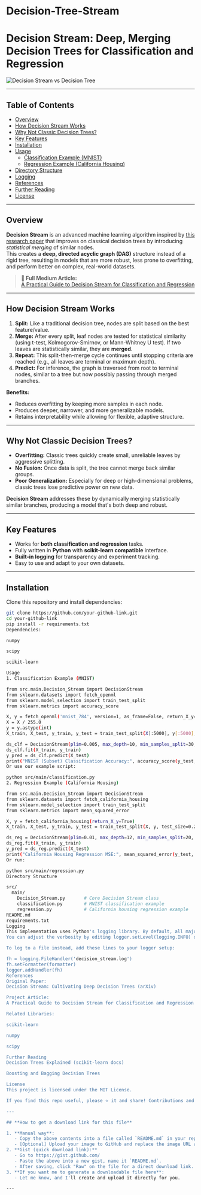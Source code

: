 # Decision-Tree-Stream

# Decision Stream: Deep, Merging Decision Trees for Classification and Regression

![Decision Stream vs Decision Tree](https://user-images.githubusercontent.com/your_image_path/decision_stream_fig.png)
<!-- Replace the above with the raw link to the image you took from the paper and uploaded to your GitHub or an image host. -->

---

## Table of Contents

- [Overview](#overview)
- [How Decision Stream Works](#how-decision-stream-works)
- [Why Not Classic Decision Trees?](#why-not-classic-decision-trees)
- [Key Features](#key-features)
- [Installation](#installation)
- [Usage](#usage)
  - [Classification Example (MNIST)](#classification-example-mnist)
  - [Regression Example (California Housing)](#regression-example-california-housing)
- [Directory Structure](#directory-structure)
- [Logging](#logging)
- [References](#references)
- [Further Reading](#further-reading)
- [License](#license)

---

## Overview

**Decision Stream** is an advanced machine learning algorithm inspired by [this research paper](https://arxiv.org/abs/1704.07657) that improves on classical decision trees by introducing *statistical merging* of similar nodes.  
This creates a **deep, directed acyclic graph (DAG)** structure instead of a rigid tree, resulting in models that are more robust, less prone to overfitting, and perform better on complex, real-world datasets.

> **📰 Full Medium Article:**  
> [A Practical Guide to Decision Stream for Classification and Regression](https://medium.com/your-article-link)

---

## How Decision Stream Works

1. **Split:** Like a traditional decision tree, nodes are split based on the best feature/value.
2. **Merge:** After every split, leaf nodes are tested for statistical similarity (using t-test, Kolmogorov-Smirnov, or Mann-Whitney U test). If two leaves are statistically similar, they are **merged**.
3. **Repeat:** This split-then-merge cycle continues until stopping criteria are reached (e.g., all leaves are terminal or maximum depth).
4. **Predict:** For inference, the graph is traversed from root to terminal nodes, similar to a tree but now possibly passing through merged branches.

**Benefits:**
- Reduces overfitting by keeping more samples in each node.
- Produces deeper, narrower, and more generalizable models.
- Retains interpretability while allowing for flexible, adaptive structure.

---

## Why Not Classic Decision Trees?

- **Overfitting:** Classic trees quickly create small, unreliable leaves by aggressive splitting.
- **No Fusion:** Once data is split, the tree cannot merge back similar groups.
- **Poor Generalization:** Especially for deep or high-dimensional problems, classic trees lose predictive power on new data.

**Decision Stream** addresses these by dynamically merging statistically similar branches, producing a model that's both deep and robust.

---

## Key Features

- Works for **both classification and regression** tasks.
- Fully written in **Python** with **scikit-learn compatible** interface.
- **Built-in logging** for transparency and experiment tracking.
- Easy to use and adapt to your own datasets.

---

## Installation

Clone this repository and install dependencies:

```bash
git clone https://github.com/your-github-link.git
cd your-github-link
pip install -r requirements.txt
Dependencies:

numpy

scipy

scikit-learn

Usage
1. Classification Example (MNIST)

from src.main.Decision_Stream import DecisionStream
from sklearn.datasets import fetch_openml
from sklearn.model_selection import train_test_split
from sklearn.metrics import accuracy_score

X, y = fetch_openml('mnist_784', version=1, as_frame=False, return_X_y=True)
X = X / 255.0
y = y.astype(int)
X_train, X_test, y_train, y_test = train_test_split(X[:5000], y[:5000], test_size=0.2, random_state=42)

ds_clf = DecisionStream(plim=0.005, max_depth=10, min_samples_split=30, task='classification')
ds_clf.fit(X_train, y_train)
y_pred = ds_clf.predict(X_test)
print("MNIST (Subset) Classification Accuracy:", accuracy_score(y_test, y_pred))
Or use our example script:

python src/main/classification.py
2. Regression Example (California Housing)

from src.main.Decision_Stream import DecisionStream
from sklearn.datasets import fetch_california_housing
from sklearn.model_selection import train_test_split
from sklearn.metrics import mean_squared_error

X, y = fetch_california_housing(return_X_y=True)
X_train, X_test, y_train, y_test = train_test_split(X, y, test_size=0.2, random_state=42)

ds_reg = DecisionStream(plim=0.01, max_depth=12, min_samples_split=20, task='regression')
ds_reg.fit(X_train, y_train)
y_pred = ds_reg.predict(X_test)
print("California Housing Regression MSE:", mean_squared_error(y_test, y_pred))
Or run:

python src/main/regression.py
Directory Structure

src/
  main/
    Decision_Stream.py       # Core Decision Stream class
    classification.py        # MNIST classification example
    regression.py            # California housing regression example
README.md
requirements.txt
Logging
This implementation uses Python's logging library. By default, all major events (splits, merges, terminal nodes) are logged to the console.
You can adjust the verbosity by editing logger.setLevel(logging.INFO) or logger.setLevel(logging.DEBUG) in Decision_Stream.py.

To log to a file instead, add these lines to your logger setup:

fh = logging.FileHandler('decision_stream.log')
fh.setFormatter(formatter)
logger.addHandler(fh)
References
Original Paper:
Decision Stream: Cultivating Deep Decision Trees (arXiv)

Project Article:
A Practical Guide to Decision Stream for Classification and Regression (Medium)

Related Libraries:

scikit-learn

numpy

scipy

Further Reading
Decision Trees Explained (scikit-learn docs)

Boosting and Bagging Decision Trees

License
This project is licensed under the MIT License.

If you find this repo useful, please ⭐️ it and share! Contributions and suggestions are welcome.

---

## **How to get a download link for this file**

1. **Manual way**:  
   - Copy the above contents into a file called `README.md` in your repo root.
   - [Optional] Upload your image to GitHub and replace the image URL at the top.
2. **Gist (quick download link):**  
   - Go to https://gist.github.com/
   - Paste the above into a new gist, name it `README.md`.
   - After saving, click "Raw" on the file for a direct download link.
3. **If you want me to generate a downloadable file here**:  
   - Let me know, and I'll create and upload it directly for you.

---
